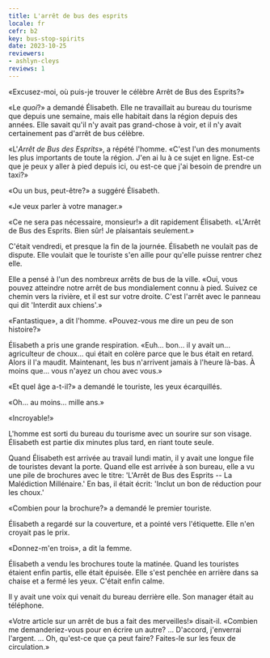 ```yaml
---
title: L'arrêt de bus des esprits
locale: fr
cefr: b2
key: bus-stop-spirits
date: 2023-10-25
reviewers:
- ashlyn-cleys
reviews: 1
---
```


«Excusez-moi, où puis-je trouver le célèbre Arrêt de Bus des Esprits?»

«Le *quoi*?» a demandé Élisabeth. Elle ne travaillait au bureau du tourisme que depuis une semaine, mais elle habitait dans la région depuis des années. Elle savait qu'il n'y avait pas grand-chose à voir, et il n'y avait certainement pas d'arrêt de bus célèbre.

«L'*Arrêt de Bus des Esprits*», a répété l'homme. «C'est l'un des monuments les plus importants de toute la région. J'en ai lu à ce sujet en ligne. Est-ce que je peux y aller à pied depuis ici, ou est-ce que j'ai besoin de prendre un taxi?»

«Ou un bus, peut-être?» a suggéré Élisabeth.

«Je veux parler à votre manager.»

«Ce ne sera pas nécessaire, monsieur!» a dit rapidement Élisabeth. «L'Arrêt de Bus des Esprits. Bien sûr! Je plaisantais seulement.»

C'était vendredi, et presque la fin de la journée. Élisabeth ne voulait pas de dispute. Elle voulait que le touriste s'en aille pour qu'elle puisse rentrer chez elle.

Elle a pensé à l'un des nombreux arrêts de bus de la ville. «Oui, vous pouvez atteindre notre arrêt de bus mondialement connu à pied. Suivez ce chemin vers la rivière, et il est sur votre droite. C'est l'arrêt avec le panneau qui dit 'Interdit aux chiens'.»

«Fantastique», a dit l'homme. «Pouvez-vous me dire un peu de son histoire?»

Élisabeth a pris une grande respiration. «Euh... bon... il y avait un... agriculteur de choux... qui était en colère parce que le bus était en retard. Alors il l'a maudit. Maintenant, les bus n'arrivent jamais à l'heure là-bas. À moins que... vous n'ayez un chou avec vous.»

«Et quel âge a-t-il?» a demandé le touriste, les yeux écarquillés.

«Oh... au moins... mille ans.»

«Incroyable!»

L'homme est sorti du bureau du tourisme avec un sourire sur son visage. Élisabeth est partie dix minutes plus tard, en riant toute seule.

Quand Élisabeth est arrivée au travail lundi matin, il y avait une longue file de touristes devant la porte. Quand elle est arrivée à son bureau, elle a vu une pile de brochures avec le titre: 'L'Arrêt de Bus des Esprits -- La Malédiction Millénaire.' En bas, il était écrit: 'Inclut un bon de réduction pour les choux.'

«Combien pour la brochure?» a demandé le premier touriste.

Élisabeth a regardé sur la couverture, et a pointé vers l'étiquette. Elle n'en croyait pas le prix.

«Donnez-m'en trois», a dit la femme.

Élisabeth a vendu les brochures toute la matinée. Quand les touristes étaient enfin partis, elle était épuisée. Elle s'est penchée en arrière dans sa chaise et a fermé les yeux. C'était enfin calme.

Il y avait une voix qui venait du bureau derrière elle. Son manager était au téléphone.

«Votre article sur un arrêt de bus a fait des merveilles!» disait-il. «Combien me demanderiez-vous pour en écrire un autre? ... D'accord, j'enverrai l'argent. ... Oh, qu'est-ce que ça peut faire? Faites-le sur les feux de circulation.»